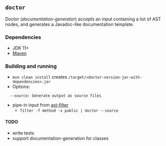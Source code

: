 ## `doctor`

Doctor (*documentation-generator*) accepts an input containing a list of AST nodes, and generates a Javadoc-like documentation template.

### Dependencies
- JDK 11+
- [Maven](https://maven.apache.org/)

### Building and running

- `mvn clean install` creates `/target/<doctor-version-jar-with-dependencies>.jar`
- Options:
```
  --source: Generate output as source files
  ```
- pipe-in input from [ast-filter](https://github.com/Deee92/ast-filter)
    - `filter -f method -v public | doctor --source`

#### TODO

- write tests
- support documentation-generation for classes
